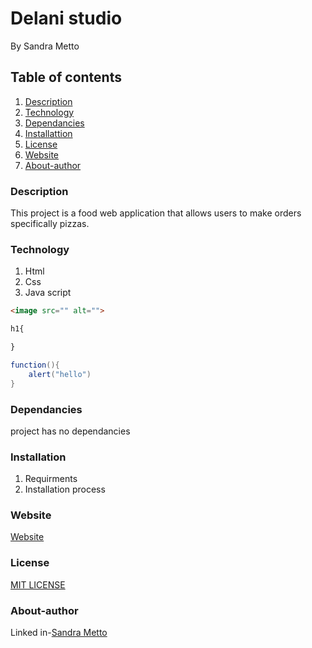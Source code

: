 # Delani studio
By Sandra Metto
## Table of contents
1. [Description](#Description)
2. [Technology](#Technology)
3. [Dependancies](#Dependncies)
3. [Installattion](#Installation)
4. [License](#Lisence)
5. [Website](#Website)
6. [About-author](#About-athor)
### Description
This project is a food web application that allows users to make orders specifically pizzas.
### Technology
1. Html
2. Css
3. Java script

```Html 
<image src="" alt="">

```

```css
h1{

}
```
```Java script
function(){
    alert("hello")
}
```
### Dependancies
project has no dependancies
### Installation
1. Requirments
2. Installation process

### Website
[Website]()
### License
[MIT LICENSE](https://github.com/SMetto20/Crunch-time/blob/main/LICENSE)

### About-author
Linked in-[Sandra Metto](https://www.linkedin.com/in/sandra-metto-68500319a/)
